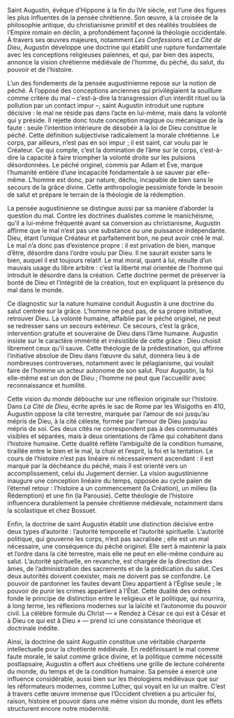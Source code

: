Saint Augustin, évêque d’Hippone à la fin du IVe siècle, est l’une des figures les plus influentes de la pensée chrétienne. Son œuvre, à la croisée de la philosophie antique, du christianisme primitif et des réalités troublées de l’Empire romain en déclin, a profondément façonné la théologie occidentale. À travers ses œuvres majeures, notamment *Les Confessions* et *La Cité de Dieu*, Augustin développe une doctrine qui établit une rupture fondamentale avec les conceptions religieuses païennes, et qui, par bien des aspects, annonce la vision chrétienne médiévale de l’homme, du péché, du salut, du pouvoir et de l’histoire.

L’un des fondements de la pensée augustinienne repose sur la notion de péché. À l’opposé des conceptions anciennes qui privilégiaient la souillure comme critère du mal – c’est-à-dire la transgression d’un interdit rituel ou la pollution par un contact impur –, saint Augustin introduit une rupture décisive : le mal ne réside pas dans l’acte en lui-même, mais dans la volonté qui y préside. Il rejette donc toute conception magique ou mécanique de la faute : seule l’intention intérieure de désobéir à la loi de Dieu constitue le péché. Cette définition subjectivise radicalement la morale chrétienne. Le corps, par ailleurs, n’est pas en soi impur ; il est saint, car voulu par le Créateur. Ce qui compte, c’est la domination de l’âme sur le corps, c’est-à-dire la capacité à faire triompher la volonté droite sur les pulsions désordonnées. Le péché originel, commis par Adam et Ève, marque l’humanité entière d’une incapacité fondamentale à se sauver par elle-même. L’homme est donc, par nature, déchu, incapable de bien sans le secours de la grâce divine. Cette anthropologie pessimiste fonde le besoin de salut et prépare le terrain de la théologie de la rédemption.

La pensée augustinienne se distingue aussi par sa manière d’aborder la question du mal. Contre les doctrines dualistes comme le manichéisme, qu’il a lui-même fréquenté avant sa conversion au christianisme, Augustin affirme que le mal n’est pas une substance ou une puissance indépendante. Dieu, étant l’unique Créateur et parfaitement bon, ne peut avoir créé le mal. Le mal n’a donc pas d’existence propre : il est privation de bien, manque d’être, désordre dans l’ordre voulu par Dieu. Il ne saurait exister sans le bien, auquel il est toujours relatif. Le mal moral, quant à lui, résulte d’un mauvais usage du libre arbitre : c’est la liberté mal orientée de l’homme qui introduit le désordre dans la création. Cette doctrine permet de préserver la bonté de Dieu et l’intégrité de la création, tout en expliquant la présence du mal dans le monde.

Ce diagnostic sur la nature humaine conduit Augustin à une doctrine du salut centrée sur la grâce. L’homme ne peut pas, de sa propre initiative, retrouver Dieu. La volonté humaine, affaiblie par le péché originel, ne peut se redresser sans un secours extérieur. Ce secours, c’est la grâce, intervention gratuite et souveraine de Dieu dans l’âme humaine. Augustin insiste sur le caractère immérité et irrésistible de cette grâce : Dieu choisit librement ceux qu’il sauve. Cette théologie de la prédestination, qui affirme l’initiative absolue de Dieu dans l’œuvre du salut, donnera lieu à de nombreuses controverses, notamment avec le pélagianisme, qui voulait faire de l’homme un acteur autonome de son salut. Pour Augustin, la foi elle-même est un don de Dieu ; l’homme ne peut que l’accueillir avec reconnaissance et humilité.

Cette vision du monde débouche sur une réflexion originale sur l’histoire. Dans *La Cité de Dieu*, écrite après le sac de Rome par les Wisigoths en 410, Augustin oppose la cité terrestre, marquée par l’amour de soi jusqu’au mépris de Dieu, à la cité céleste, formée par l’amour de Dieu jusqu’au mépris de soi. Ces deux cités ne correspondent pas à des communautés visibles et séparées, mais à deux orientations de l’âme qui cohabitent dans l’histoire humaine. Cette dualité reflète l’ambiguïté de la condition humaine, tiraillée entre le bien et le mal, la chair et l’esprit, la foi et la tentation. Le cours de l’histoire n’est pas linéaire ni nécessairement ascendant : il est marqué par la déchéance du péché, mais il est orienté vers un accomplissement, celui du Jugement dernier. La vision augustinienne inaugure une conception linéaire du temps, opposée au cycle païen de l’éternel retour : l’histoire a un commencement (la Création), un milieu (la Rédemption) et une fin (la Parousie). Cette théologie de l’histoire influencera durablement la pensée chrétienne médiévale, notamment dans la scolastique et chez Bossuet.

Enfin, la doctrine de saint Augustin établit une distinction décisive entre deux types d’autorité : l’autorité temporelle et l’autorité spirituelle. L’autorité politique, qui gouverne les corps, n’est pas sacralisée ; elle est un mal nécessaire, une conséquence du péché originel. Elle sert à maintenir la paix et l’ordre dans la cité terrestre, mais elle ne peut en elle-même conduire au salut. L’autorité spirituelle, en revanche, est chargée de la direction des âmes, de l’administration des sacrements et de la prédication du salut. Ces deux autorités doivent coexister, mais ne doivent pas se confondre. Le pouvoir de pardonner les fautes devant Dieu appartient à l’Église seule ; le pouvoir de punir les crimes appartient à l’État. Cette dualité des ordres fonde le principe de distinction entre le religieux et le politique, qui nourrira, à long terme, les réflexions modernes sur la laïcité et l’autonomie du pouvoir civil. La célèbre formule du Christ — « Rendez à César ce qui est à César et à Dieu ce qui est à Dieu » — prend ici une consistance théorique et doctrinale inédite.

Ainsi, la doctrine de saint Augustin constitue une véritable charpente intellectuelle pour la chrétienté médiévale. En redéfinissant le mal comme faute morale, le salut comme grâce divine, et la politique comme nécessité postlapsaire, Augustin a offert aux chrétiens une grille de lecture cohérente du monde, du temps et de la condition humaine. Sa pensée a exercé une influence considérable, aussi bien sur les théologiens médiévaux que sur les réformateurs modernes, comme Luther, qui voyait en lui un maître. C’est à travers cette œuvre immense que l’Occident chrétien a pu articuler foi, raison, histoire et pouvoir dans une même vision du monde, dont les effets structurent encore notre modernité.